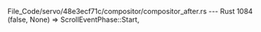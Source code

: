 File_Code/servo/48e3ecf71c/compositor/compositor_after.rs --- Rust
                                                                                                                                                          1084             (false, None) => ScrollEventPhase::Start,

